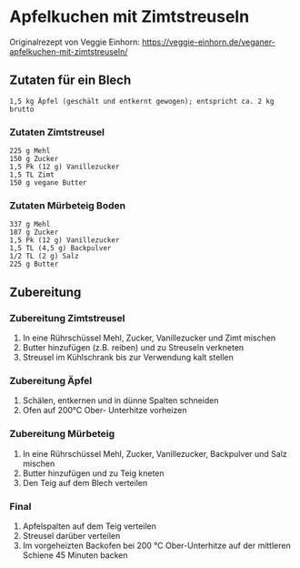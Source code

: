 # Apfelkuchen mit Zimtstreuseln
Originalrezept von Veggie Einhorn: https://veggie-einhorn.de/veganer-apfelkuchen-mit-zimtstreuseln/  

## Zutaten für ein Blech
    1,5 kg Äpfel (geschält und entkernt gewogen); entspricht ca. 2 kg brutto
### Zutaten Zimtstreusel
    225 g Mehl
    150 g Zucker
    1,5 Pk (12 g) Vanillezucker
    1,5 TL Zimt
    150 g vegane Butter

### Zutaten Mürbeteig Boden
    337 g Mehl
    187 g Zucker
    1,5 Pk (12 g) Vanillezucker
    1,5 TL (4,5 g) Backpulver
    1/2 TL (2 g) Salz
    225 g Butter
    
## Zubereitung
### Zubereitung Zimtstreusel
1. In eine Rührschüssel Mehl, Zucker, Vanillezucker und Zimt mischen
2. Butter hinzufügen (z.B. reiben) und zu Streuseln verkneten
3. Streusel im Kühlschrank bis zur Verwendung kalt stellen
   
### Zubereitung Äpfel
1. Schälen, entkernen und in dünne Spalten schneiden
2. Ofen auf 200°C Ober- Unterhitze vorheizen
   
### Zubereitung Mürbeteig
1. In eine Rührschüssel Mehl, Zucker, Vanillezucker, Backpulver und Salz mischen
2. Butter hinzufügen und zu Teig kneten
3. Den Teig auf dem Blech verteilen

### Final
1. Apfelspalten auf dem Teig verteilen
2. Streusel darüber verteilen
3. Im vorgeheizten Backofen bei 200 °C Ober-Unterhitze auf der mittleren Schiene 45 Minuten backen
